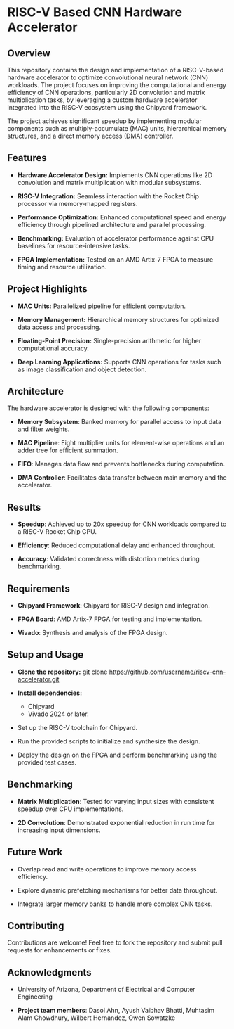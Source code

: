 
# RISC-V Based CNN Hardware Accelerator 


## Overview
This repository contains the design and implementation of a RISC-V-based hardware accelerator to optimize convolutional neural network (CNN) workloads. The project focuses on improving the computational and energy efficiency of CNN operations, particularly 2D convolution and matrix multiplication tasks, by leveraging a custom hardware accelerator integrated into the RISC-V ecosystem using the Chipyard framework.

The project achieves significant speedup by implementing modular components such as multiply-accumulate (MAC) units, hierarchical memory structures, and a direct memory access (DMA) controller.

## Features
- **Hardware Accelerator Design:** Implements CNN operations like 2D convolution and matrix multiplication with modular subsystems.

- **RISC-V Integration:** Seamless interaction with the Rocket Chip processor via memory-mapped registers.

- **Performance Optimization:** Enhanced computational speed and energy efficiency through pipelined architecture and parallel processing.

- **Benchmarking:** Evaluation of accelerator performance against CPU baselines for resource-intensive tasks.

- **FPGA Implementation:** Tested on an AMD Artix-7 FPGA to measure timing and resource utilization.

## Project Highlights

- **MAC Units:** Parallelized pipeline for efficient computation.

- **Memory Management:** Hierarchical memory structures for optimized data access and processing.

- **Floating-Point Precision:** Single-precision arithmetic for higher computational accuracy.

- **Deep Learning Applications:** Supports CNN operations for tasks such as image classification and object detection.

## Architecture

The hardware accelerator is designed with the following components:

- **Memory Subsystem**: Banked memory for parallel access to input data and filter weights.

- **MAC Pipeline**: Eight multiplier units for element-wise operations and an adder tree for efficient summation.

- **FIFO**: Manages data flow and prevents bottlenecks during computation.

- **DMA Controller**: Facilitates data transfer between main memory and the accelerator.

  
## Results

- **Speedup**: Achieved up to 20x speedup for CNN workloads compared to a RISC-V Rocket Chip CPU.
  
- **Efficiency**: Reduced computational delay and enhanced throughput.

- **Accuracy**: Validated correctness with distortion metrics during benchmarking.


## Requirements

- **Chipyard Framework**: Chipyard for RISC-V design and integration.

- **FPGA Board**: AMD Artix-7 FPGA for testing and implementation.

- **Vivado**: Synthesis and analysis of the FPGA design.


## Setup and Usage

- **Clone the repository:** git clone https://github.com/username/riscv-cnn-accelerator.git


- **Install dependencies:**
  - Chipyard
  - Vivado 2024 or later.
 
- Set up the RISC-V toolchain for Chipyard.
 
- Run the provided scripts to initialize and synthesize the design.
 
- Deploy the design on the FPGA and perform benchmarking using the provided test cases.

  
## Benchmarking

- **Matrix Multiplication**: Tested for varying input sizes with consistent speedup over CPU implementations.
  
- **2D Convolution**: Demonstrated exponential reduction in run time for increasing input dimensions.


## Future Work
- Overlap read and write operations to improve memory access efficiency.

- Explore dynamic prefetching mechanisms for better data throughput.

- Integrate larger memory banks to handle more complex CNN tasks.
  
## Contributing
Contributions are welcome! Feel free to fork the repository and submit pull requests for enhancements or fixes.

## Acknowledgments
- University of Arizona, Department of Electrical and Computer Engineering

- **Project team members**: Dasol Ahn, Ayush Vaibhav Bhatti, Muhtasim Alam Chowdhury, Wilbert Hernandez, Owen Sowatzke
